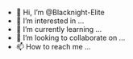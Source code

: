 - 👋 Hi, I’m @Blacknight-Elite
- 👀 I’m interested in ...
- 🌱 I’m currently learning ...
- 💞️ I’m looking to collaborate on ...
- 📫 How to reach me ...

<!---
Blacknight-Elite/Blacknight-Elite is a ✨ special ✨ repository because its `README.md` (this file) appears on your GitHub profile.
You can click the Preview link to take a look at your changes.
--->
